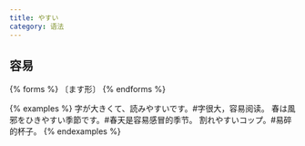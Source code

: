 ```yaml
---
title: やすい
category: 语法
---
```


## 容易

{% forms %}
〔ます形〕
{% endforms %}

{% examples %}
字が大きくて、読みやすいです。#字很大，容易阅读。
春は風邪をひきやすい季節です。#春天是容易感冒的季节。
割れやすいコップ。#易碎的杯子。
{% endexamples %}
